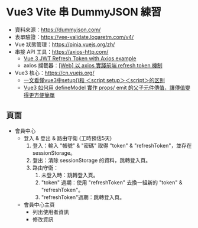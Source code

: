 # Vue3 Vite 串 DummyJSON 練習
* 資料來源：https://dummyjson.com/
* 表單驗證：https://vee-validate.logaretm.com/v4/
* Vue 狀態管理：https://pinia.vuejs.org/zh/
* 串接 API 工具：https://axios-http.com/
    * [Vue 3 JWT Refresh Token with Axios example](https://github.com/bezkoder/vue-3-jwt-refresh-token)
    * axios 攔截器：[[Web] 以 axios 實踐前端 refresh token 機制](https://dotblogs.com.tw/wasichris/2020/10/25/223728#google_vignette)
* Vue3 核心：https://cn.vuejs.org/
    * [一文看懂vue3中setup()和 ＜script setup＞＜script＞的区别](https://blog.csdn.net/u013505589/article/details/122718376)
    * [Vue3 如何用 defineModel 實作 props/ emit 的父子元件傳值，讓傳值變得更方便簡單](https://muki.tw/vmodel-definemodel-props-emit/#google_vignette)



## 頁面
* 會員中心
    * 登入 & 登出 & 路由守衛 (工時預估5天)
        1. 登入：輸入 "帳號" & "密碼" 取得 "token" & "refreshToken"，並存在 sessionStorage。
        2. 登出：清除 sessionStorage 的資料，跳轉登入頁。
        3. 路由守衛：
            1. 未登入時：跳轉登入頁。
            2. "token" 過期：使用 "refreshToken" 去換一組新的 "token" & "refreshToken"。
            3. "refreshToken"過期：跳轉登入頁。
    * 會員中心主頁
        * 列出使用者資訊
        * 修改資訊